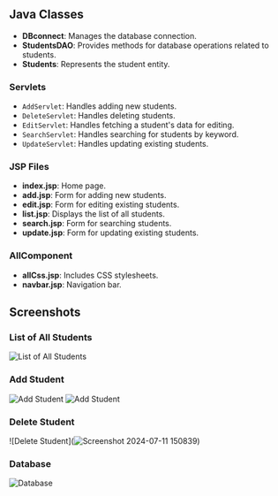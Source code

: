 
## Java Classes

- **DBconnect**: Manages the database connection.
- **StudentsDAO**: Provides methods for database operations related to students.
- **Students**: Represents the student entity.

### Servlets

- `AddServlet`: Handles adding new students.
- `DeleteServlet`: Handles deleting students.
- `EditServlet`: Handles fetching a student's data for editing.
- `SearchServlet`: Handles searching for students by keyword.
- `UpdateServlet`: Handles updating existing students.

### JSP Files

- **index.jsp**: Home page.
- **add.jsp**: Form for adding new students.
- **edit.jsp**: Form for editing existing students.
- **list.jsp**: Displays the list of all students.
- **search.jsp**: Form for searching students.
- **update.jsp**: Form for updating existing students.

### AllComponent

- **allCss.jsp**: Includes CSS stylesheets.
- **navbar.jsp**: Navigation bar.

## Screenshots

### List of All Students

![List of All Students](https://github.com/Manuraj07/SunbaseCrud/assets/87747649/e3976153-df5b-4d28-96c2-fb4e820ac445)

### Add Student

![Add Student](https://github.com/Manuraj07/SunbaseCrud/assets/87747649/04e7030d-d344-4ba7-a08e-783834cd186a)
![Add Student](https://github.com/user-attachments/assets/283a1b62-6510-449d-aff0-1c02365c9fee)

### Delete Student

![Delete Student](![Screenshot 2024-07-11 150839](https://github.com/user-attachments/assets/05832b52-b45b-4ecb-870b-682ac8c1acf5))


### Database

![Database](https://github.com/Manuraj07/SunbaseCrud/assets/87747649/e6d77260-8c37-4624-aae4-ecf550ea9515)



